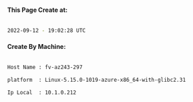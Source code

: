 
   
#### This Page Create at:

```bash

2022-09-12 - 19:02:28 UTC

```

#### Create By Machine:

```bash

Host Name : fv-az243-297

platform  : Linux-5.15.0-1019-azure-x86_64-with-glibc2.31

Ip Local  : 10.1.0.212

```

